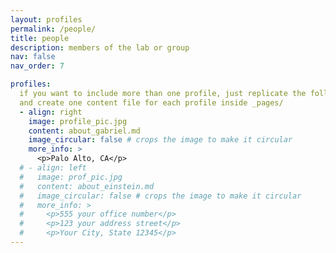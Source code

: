 ```yaml
---
layout: profiles
permalink: /people/
title: people
description: members of the lab or group
nav: false
nav_order: 7

profiles:
  if you want to include more than one profile, just replicate the following block
  and create one content file for each profile inside _pages/
  - align: right
    image: profile_pic.jpg
    content: about_gabriel.md
    image_circular: false # crops the image to make it circular
    more_info: >
      <p>Palo Alto, CA</p>
  # - align: left
  #   image: prof_pic.jpg
  #   content: about_einstein.md
  #   image_circular: false # crops the image to make it circular
  #   more_info: >
  #     <p>555 your office number</p>
  #     <p>123 your address street</p>
  #     <p>Your City, State 12345</p>
---
```

